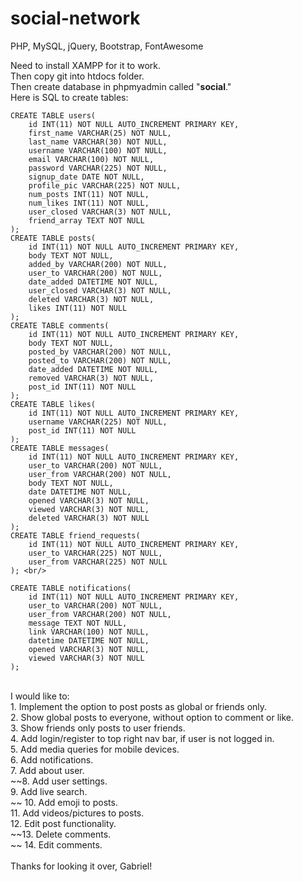 # social-network
PHP, MySQL, jQuery, Bootstrap, FontAwesome

Need to install XAMPP for it to work.<br/>
Then copy git into htdocs folder.<br/>
Then create database in phpmyadmin called "**social**."<br/>
Here is SQL to create tables:<br/>
```
CREATE TABLE users(
    id INT(11) NOT NULL AUTO_INCREMENT PRIMARY KEY,
    first_name VARCHAR(25) NOT NULL,
    last_name VARCHAR(30) NOT NULL,
    username VARCHAR(100) NOT NULL,
    email VARCHAR(100) NOT NULL,
    password VARCHAR(225) NOT NULL,
    signup_date DATE NOT NULL,
    profile_pic VARCHAR(225) NOT NULL,
    num_posts INT(11) NOT NULL,
    num_likes INT(11) NOT NULL,
    user_closed VARCHAR(3) NOT NULL,
    friend_array TEXT NOT NULL
); 
CREATE TABLE posts(
    id INT(11) NOT NULL AUTO_INCREMENT PRIMARY KEY,
    body TEXT NOT NULL,
    added_by VARCHAR(200) NOT NULL,
    user_to VARCHAR(200) NOT NULL,
    date_added DATETIME NOT NULL,
    user_closed VARCHAR(3) NOT NULL,
    deleted VARCHAR(3) NOT NULL,
    likes INT(11) NOT NULL
); 
CREATE TABLE comments(
    id INT(11) NOT NULL AUTO_INCREMENT PRIMARY KEY,
    body TEXT NOT NULL,
    posted_by VARCHAR(200) NOT NULL,
    posted_to VARCHAR(200) NOT NULL,
    date_added DATETIME NOT NULL,
    removed VARCHAR(3) NOT NULL,
    post_id INT(11) NOT NULL
); 
CREATE TABLE likes(
    id INT(11) NOT NULL AUTO_INCREMENT PRIMARY KEY,
    username VARCHAR(225) NOT NULL,
    post_id INT(11) NOT NULL
); 
CREATE TABLE messages(
    id INT(11) NOT NULL AUTO_INCREMENT PRIMARY KEY,
    user_to VARCHAR(200) NOT NULL,
    user_from VARCHAR(200) NOT NULL,
    body TEXT NOT NULL,
    date DATETIME NOT NULL,
    opened VARCHAR(3) NOT NULL,
    viewed VARCHAR(3) NOT NULL,
    deleted VARCHAR(3) NOT NULL
);
CREATE TABLE friend_requests(
    id INT(11) NOT NULL AUTO_INCREMENT PRIMARY KEY,
    user_to VARCHAR(225) NOT NULL,
    user_from VARCHAR(225) NOT NULL
); <br/>

CREATE TABLE notifications(
    id INT(11) NOT NULL AUTO_INCREMENT PRIMARY KEY,
    user_to VARCHAR(200) NOT NULL,
    user_from VARCHAR(200) NOT NULL,
    message TEXT NOT NULL,
    link VARCHAR(100) NOT NULL,
    datetime DATETIME NOT NULL,
    opened VARCHAR(3) NOT NULL,
    viewed VARCHAR(3) NOT NULL
);
```
<br/>
I would like to:<br/>
1. Implement the option to post posts as global or friends only.<br/>
2. Show global posts to everyone, without option to comment or like.<br/>
3. Show friends only posts to user friends.<br/>
4. Add login/register to top right nav bar, if user is not logged in.<br/>
5. Add media queries for mobile devices.<br/>
6. Add notifications.<br/>
7. Add about user.<br/>
~~8. Add user settings.<br/>
9. Add live search.<br/>~~
10. Add emoji to posts.<br/>
11. Add videos/pictures to posts.<br/>
12. Edit post functionality.<br/>
~~13. Delete comments.<br/>~~
14. Edit comments.<br/>

<br/>
Thanks for looking it over, Gabriel!<br/>
